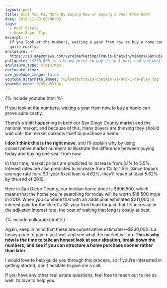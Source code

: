 ```yaml
---
layout: post
title: Will You Pay More By Buying Now or Buying a Year From Now?
date: 2018-11-20 00:00:00
tags:
  - Real Estate
  - Home Buyer Tips
excerpt: >-
  If you look at the numbers, waiting a year from now to buy a home can prove
  quite costly.
enclosure: >-
  https://s3.amazonaws.com/vyralmarketing/Travis+Chatwin/Videos/San+Diego+Real+Estate+-+Will+You+Pay+More+By+Buying+Now+or+Buying+a+Year+From+Now%253F.mp4
pullquote: '$230,000 is a heavy price to pay to just wait and see what the market will do.'
enclosure_type: video/mp4
enclosure_time:
use_youtube_image: false
youtube_alternate_image: /uploads/travis-chatwin-ss-nov-1-no-play.jpg
youtube_code: ZV09sVN3f8w
---
```


{% include youtube.html %}

If you look at the numbers, waiting a year from now to buy a home can prove quite costly.

There’s a shift happening in both our San Diego County market and the national market, and because of this, many buyers are thinking they should wait until the market corrects itself to purchase a home.

**I don’t think this is the right move**, and I’ll explain why by using conservative market numbers to illustrate the difference between buying today and buying one year from now.

In that time, market prices are predicted to increase from 3.1% to 5.5%. Interest rates are also predicted to increase from 1% to 1.5%. Since today’s average rate for a 30-year fixed loan is 4.62%, they’ll reach at least 5.62% by the end of 2019.

Here in San Diego County, our median home price is $596,500, which means that the home you’re searching for today will be worth $18,500 more in 2019. When you combine that with an additional estimated $211,000 in interest paid for the life of a 30-year fixed loan for just that 1% increase in the adjusted interest rate, the cost of waiting that long is costly at best.

{% include pullquote.html %}

Again, keep in mind that these are conservative estimates—$230,000 is a heavy price to pay to just wait and see what the market will do. **This is why now is the time to take an honest look at your situation, break down the numbers, and see if you can structure a home purchase sooner rather than later**.

I would love to help guide you through this process, so if you’re interested in getting started, don’t hesitate to give me a call.

If you have any other real estate questions, feel free to reach out to me as well. I’d love to help you.